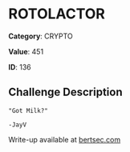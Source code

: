 # ROTOLACTOR
**Category**: CRYPTO

**Value**: 451

**ID**: 136

## Challenge Description
```
"Got Milk?"

-JayV
```

Write-up available at [bertsec.com](https://bertsec.com)
